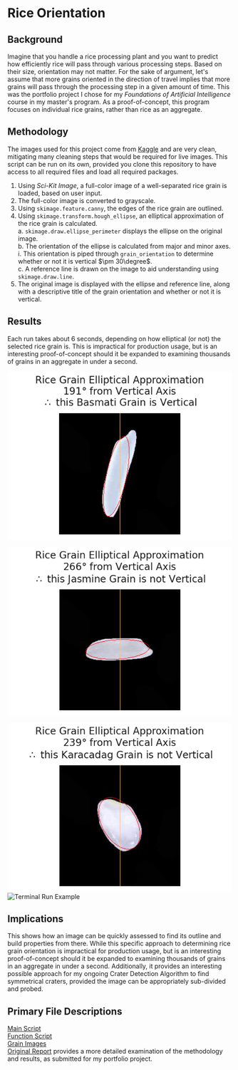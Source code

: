 # Rice Orientation

## Background
Imagine that you handle a rice processing plant and you want to predict how efficiently rice will pass through various processing steps. Based on their size, orientation may not matter. For the sake of argument, let's assume that more grains oriented in the direction of travel implies that more grains will pass through the processing step in a given amount of time. This was the portfolio project I chose for my _Foundations of Artificial Intelligence_ course in my master's program. As a proof-of-concept, this program focuses on individual rice grains, rather than rice as an aggregate.

## Methodology
The images used for this project come from [Kaggle](https://www.kaggle.com/datasets/muratkokludataset/rice-image-dataset) and are very clean, mitigating many cleaning steps that would be required for live images. This script can be run on its own, provided you clone this repository to have access to all required files and load all required packages.

1. Using _Sci-Kit Image_, a full-color image of a well-separated rice grain is loaded, based on user input.
2. The full-color image is converted to grayscale.
3. Using `skimage.feature.canny`, the edges of the rice grain are outlined.
4. Using `skimage.transform.hough_ellipse`, an elliptical approximation of the rice grain is calculated. \
    a. `skimage.draw.ellipse_perimeter` displays the ellipse on the original image. \
    b. The orientation of the ellipse is calculated from major and minor axes. \
	    i. This orientation is piped through `grain_orientation` to determine whether or not it is vertical $\pm 30\degree$. \
	c. A reference line is drawn on the image to aid understanding using `skimage.draw.line`. 
5. The original image is displayed with the ellipse and reference line, along with a descriptive title of the grain orientation and whether or not it is vertical.


## Results
Each run takes about 6 seconds, depending on how elliptical (or not) the selected rice grain is. This is impractical for production usage, but is an interesting proof-of-concept should it be expanded to examining thousands of grains in an aggregate in under a second.


![Vertical Grain Example](https://github.com/davidmvermillion/riceorientation/blob/main/Results/Basmati_1.png)
 
 
 
![Non-Vertical Grain Example](https://github.com/davidmvermillion/riceorientation/blob/main/Results/Jasmine_1.png) 
 
   
   
   
![Barely non-Vertical Grain Example](https://github.com/davidmvermillion/riceorientation/blob/main/Results/Karacadag_10.png) \
![Terminal Run Example]() 

## Implications
This shows how an image can be quickly assessed to find its outline and build properties from there. While this specific approach to determining rice grain orientation is impractical for production usage, but is an interesting proof-of-concept should it be expanded to examining thousands of grains in an aggregate in under a second. Additionally, it provides an interesting possible approach for my ongoing Crater Detection Algorithm to find symmetrical craters, provided the image can be appropriately sub-divided and probed.

## Primary File Descriptions
[Main Script]() \
[Function Script]() \
[Grain Images]() \
[Original Report](https://github.com/davidmvermillion/riceorientation/blob/main/Results/CSC510_Module8_Portfolio_Vermillion_David_Itr2.pdf) provides a more detailed examination of the methodology and results, as submitted for my portfolio project.
